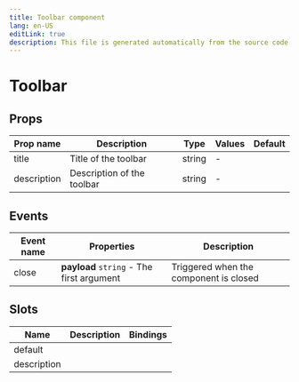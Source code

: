 ```yaml
---
title: Toolbar component
lang: en-US
editLink: true
description: This file is generated automatically from the source code. Changes made here will be lost.
---
```


# Toolbar

<!--@include: ./toolbar.doc.md-->

## Props

| Prop name   | Description                | Type   | Values | Default |
| ----------- | -------------------------- | ------ | ------ | ------- |
| title       | Title of the toolbar       | string | -      |         |
| description | Description of the toolbar | string | -      |         |

## Events

| Event name | Properties                                | Description                            |
| ---------- | ----------------------------------------- | -------------------------------------- |
| close      | **payload** `string` - The first argument | Triggered when the component is closed |

## Slots

| Name        | Description | Bindings |
| ----------- | ----------- | -------- |
| default     |             |          |
| description |             |          |
